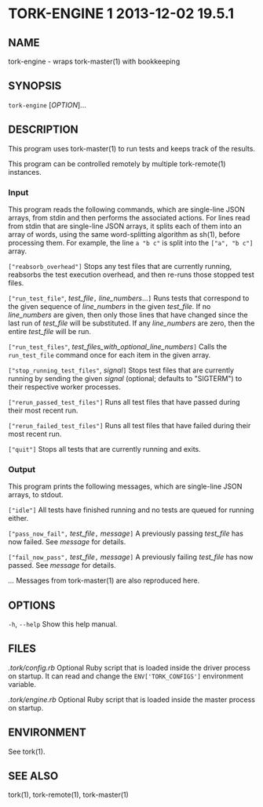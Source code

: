 # TORK-ENGINE 1 2013-12-02 19.5.1

## NAME

tork-engine - wraps tork-master(1) with bookkeeping

## SYNOPSIS

`tork-engine` [*OPTION*]...

## DESCRIPTION

This program uses tork-master(1) to run tests and keeps track of the results.

This program can be controlled remotely by multiple tork-remote(1) instances.

### Input

This program reads the following commands, which are single-line JSON arrays,
from stdin and then performs the associated actions.  For lines read from
stdin that are single-line JSON arrays, it splits each of them into an array
of words, using the same word-splitting algorithm as sh(1), before processing
them.  For example, the line `a "b c"` is split into the `["a", "b c"]` array.

`["reabsorb_overhead"]`
  Stops any test files that are currently running, reabsorbs the test
  execution overhead, and then re-runs those stopped test files.

`["run_test_file"`, *test_file*`,` *line_numbers*...`]`
  Runs tests that correspond to the given sequence of *line_numbers* in the
  given *test_file*.  If no *line_numbers* are given, then only those lines
  that have changed since the last run of *test_file* will be substituted.
  If any *line_numbers* are zero, then the entire *test_file* will be run.

`["run_test_files"`, *test\_files\_with\_optional\_line\_numbers*`]`
  Calls the `run_test_file` command once for each item in the given array.

`["stop_running_test_files"`, *signal*`]`
  Stops test files that are currently running by sending the given *signal*
  (optional; defaults to "SIGTERM") to their respective worker processes.

`["rerun_passed_test_files"]`
  Runs all test files that have passed during their most recent run.

`["rerun_failed_test_files"]`
  Runs all test files that have failed during their most recent run.

`["quit"]`
  Stops all tests that are currently running and exits.

### Output

This program prints the following messages, which are single-line JSON arrays,
to stdout.

`["idle"]`
  All tests have finished running and no tests are queued for running either.

`["pass_now_fail",` *test_file*`,` *message*`]`
  A previously passing *test_file* has now failed.  See *message* for details.

`["fail_now_pass",` *test_file*`,` *message*`]`
  A previously failing *test_file* has now passed.  See *message* for details.

*...*
  Messages from tork-master(1) are also reproduced here.

## OPTIONS

`-h`, `--help`
  Show this help manual.

## FILES

*.tork/config.rb*
  Optional Ruby script that is loaded inside the driver process on startup.
  It can read and change the `ENV['TORK_CONFIGS']` environment variable.

*.tork/engine.rb*
  Optional Ruby script that is loaded inside the master process on startup.

## ENVIRONMENT

See tork(1).

## SEE ALSO

tork(1), tork-remote(1), tork-master(1)